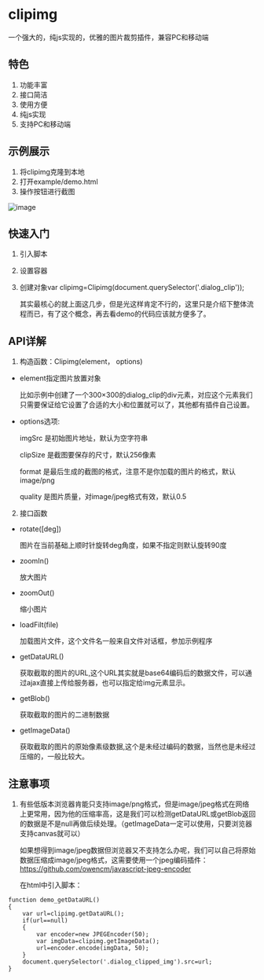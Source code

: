 # clipimg
一个强大的，纯js实现的，优雅的图片裁剪插件，兼容PC和移动端

## 特色
1. 功能丰富
2. 接口简洁
3. 使用方便
4. 纯js实现
5. 支持PC和移动端

## 示例展示
1. 将clipimg克隆到本地
2. 打开example/demo.html
3. 操作按钮进行截图

![image](https://github.com/ghking1/clipimg/example/demo.jpg)


## 快速入门
1. 引入脚本<script type="text/javascript" src="../clipimg.js"></script>
2. 设置容器<div class="dialog_clip"></div>
3. 创建对象var clipimg=Clipimg(document.querySelector('.dialog_clip'));

    其实最核心的就上面这几步，但是光这样肯定不行的，这里只是介绍下整体流程而已，有了这个概念，再去看demo的代码应该就方便多了。

## API详解
1. 构造函数：Clipimg(element， options)

- element指定图片放置对象

    比如示例中创建了一个300×300的dialog_clip的div元素，对应这个元素我们只需要保证给它设置了合适的大小和位置就可以了，其他都有插件自己设置。

- options选项:

  imgSrc 是初始图片地址，默认为空字符串

  clipSize 是截图要保存的尺寸，默认256像素

  format 是最后生成的截图的格式，注意不是你加载的图片的格式，默认image/png

  quality 是图片质量，对image/jpeg格式有效，默认0.5
  
2. 接口函数

- rotate([deg])

  图片在当前基础上顺时针旋转deg角度，如果不指定则默认旋转90度
  
- zoomIn()

  放大图片
  
- zoomOut()

  缩小图片
  
- loadFilt(file)

  加载图片文件，这个文件名一般来自文件对话框，参加示例程序
  
- getDataURL()

  获取截取的图片的URL,这个URL其实就是base64编码后的数据文件，可以通过ajax直接上传给服务器，也可以指定给img元素显示。
  
- getBlob()

  获取截取的图片的二进制数据
  
- getImageData()

  获取截取的图片的原始像素级数据,这个是未经过编码的数据，当然也是未经过压缩的，一般比较大。

## 注意事项

1. 有些低版本浏览器肯能只支持image/png格式，但是image/jpeg格式在网络上更常用，因为他的压缩率高，这是我们可以检测getDataURL或getBlob返回的数据是不是null再做后续处理。（getImageData一定可以使用，只要浏览器支持canvas就可以）

    如果想得到image/jpeg数据但浏览器又不支持怎么办呢，我们可以自己将原始数据压缩成image/jpeg格式，这需要使用一个jpeg编码插件：https://github.com/owencm/javascript-jpeg-encoder

    在html中引入脚本：<script type="text/javascript" src="../javascript-jpeg-encoder.js"></script>
    

```
function demo_getDataURL()
{
    var url=clipimg.getDataURL();
    if(url==null)
    {
        var encoder=new JPEGEncoder(50);
        var imgData=clipimg.getImageData();
        url=encoder.encode(imgData, 50);
    }
    document.querySelector('.dialog_clipped_img').src=url;
}
```

